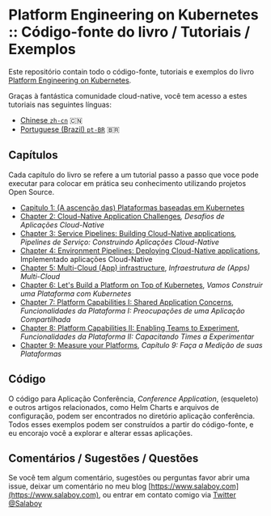 # Platform Engineering on Kubernetes :: Código-fonte do livro / Tutoriais / Exemplos

Este repositório contain todo o código-fonte, tutoriais e exemplos do livro [Platform Engineering on Kubernetes](https://www.salaboy.com/book/).

Graças à fantástica comunidade cloud-native, você tem acesso a estes tutoriais nas seguintes línguas:
- [Chinese `zh-cn`](README.zh-cn.md) :cn:
- [Portuguese (Brazil) `pt-BR`](README.pt-br.md) :brazil:

## Capítulos

Cada capítulo do livro se refere a um tutorial passo a passo que voce pode executar para colocar em prática seu conhecimento utilizando projetos Open Source.

- [Capitulo 1: (A ascenção das) Plataformas baseadas em Kubernetes](chapter-1/README.pt-br.md)
- [Chapter 2: Cloud-Native Application Challenges](chapter-2/README.md)_, Desafios de Aplicações Cloud-Native_
- [Chapter 3: Service Pipelines: Building Cloud-Native applications](chapter-3/README.md)_, Pipelines de Serviço: Construindo Aplicações Cloud-Native_
- [Chapter 4: Environment Pipelines: Deploying Cloud-Native applications](chapter-4/README.md), Implementado aplicações Cloud-Native
- [Chapter 5: Multi-Cloud (App) infrastructure](chapter-5/README.md), _Infraestrutura de (Apps) Multi-Cloud_
- [Chapter 6: Let's Build a Platform on Top of Kubernetes](chapter-6/README.md), _Vamos Construir uma Plataforma com Kubernetes_
- [Chapter 7: Platform Capabilities I: Shared Application Concerns](chapter-7/README.md), _Funcionalidades da Plataforma I: Preocupações de uma Aplicação Compartilhada_
- [Chapter 8: Platform Capabilities II: Enabling Teams to Experiment](chapter-8/README.md), _Funcionalidades da Plataforma II: Capacitando Times a Experimentar_
- [Chapter 9: Measure your Platforms](chapter-9/README.md), _Capítulo 9: Faça a Medição de suas Plataformas_


## Código

O código para Aplicação Conferência, _Conference Application_, (esqueleto) e outros artigos relacionados, como Helm Charts e arquivos de configuração, podem ser encontrados no diretório aplicação conferência. Todos esses exemplos podem ser construídos a partir do código-fonte, e eu encorajo você a explorar e alterar essas aplicações.

## Comentários / Sugestões / Questões

Se você tem algum comentário, sugestões ou perguntas favor abrir uma issue, deixar um comentário no meu blog [https://www.salaboy.com](https://www.salaboy.com), ou entrar em contato comigo via [Twitter @Salaboy](https://twitter.com/salaboy)